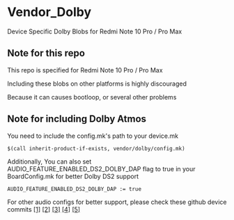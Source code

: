 # Vendor_Dolby
Device Specific Dolby Blobs for Redmi Note 10 Pro / Pro Max

## Note for this repo
This repo is specified for Redmi Note 10 Pro / Pro Max

Including these blobs on other platforms is highly discouraged

Because it can causes bootloop, or several other problems

## Note for including Dolby Atmos
You need to include the config.mk's path to your device.mk

```$(call inherit-product-if-exists, vendor/dolby/config.mk)```

Additionally, You can also set AUDIO_FEATURE_ENABLED_DS2_DOLBY_DAP flag to true in your BoardConfig.mk
for better Dolby DS2 support

```AUDIO_FEATURE_ENABLED_DS2_DOLBY_DAP := true```

For other audio configs for better support, please check these github device commits
[[1]](https://github.com/someone5678/device_xiaomi_sweet/commit/05ac47a541976ffc06e9996b28cec62f58b82aa2)
[[2]](https://github.com/someone5678/device_xiaomi_sweet/commit/fdfae8f469bfdc6bb1135eb9e31e7f3311de5e96)
[[3]](https://github.com/someone5678/device_xiaomi_sweet/commit/c247719b9407b8f6ee52a0ffea5e4a53a97b4447)
[[4]](https://github.com/someone5678/device_xiaomi_sweet/commit/d878aa79a24f19076e4db13ca830768874d5c92b)
[[5]](https://github.com/someone5678/device_xiaomi_sweet/commit/49715a8c4a8d7c78d6c5d810f2a7a4880b90cae2)
